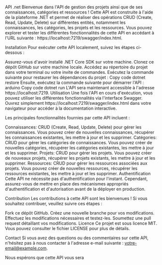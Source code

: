 API .net
Bienvenue dans l'API de gestion des projets ainsi que de ses connaissances, catégories et ressources ! Cette API est construite à l'aide de la plateforme .NET et permet de réaliser des opérations CRUD (Create, Read, Update, Delete) sur différentes entités, notamment les connaissances, les catégories, les projets et les ressources. Vous pouvez explorer et tester les différentes fonctionnalités de cette API en accédant à l'URL suivante : https://localhost:7219/swagger/index.html.

Installation
Pour exécuter cette API localement, suivez les étapes ci-dessous :

Assurez-vous d'avoir installé .NET Core SDK sur votre machine.
Clonez ce dépôt GitHub sur votre machine locale.
Accédez au répertoire du projet dans votre terminal ou votre invite de commandes.
Exécutez la commande suivante pour restaurer les dépendances du projet :
Copy code
dotnet restore
Ensuite, exécutez la commande suivante pour démarrer l'API :
arduino
Copy code
dotnet run
L'API sera maintenant accessible à l'adresse https://localhost:7219.
Utilisation
Une fois l'API en cours d'exécution, vous pouvez utiliser les différentes fonctionnalités via l'interface Swagger. Ouvrez simplement https://localhost:7219/swagger/index.html dans votre navigateur pour accéder à la documentation interactive.

Les principales fonctionnalités fournies par cette API incluent :

Connaissances: CRUD (Create, Read, Update, Delete) pour gérer les connaissances. Vous pouvez créer de nouvelles connaissances, récupérer les connaissances existantes, les mettre à jour et les supprimer.
Catégories: CRUD pour gérer les catégories de connaissances. Vous pouvez créer de nouvelles catégories, récupérer les catégories existantes, les mettre à jour et les supprimer.
Projets: CRUD pour gérer les projets. Vous pouvez créer de nouveaux projets, récupérer les projets existants, les mettre à jour et les supprimer.
Ressources: CRUD pour gérer les ressources associées aux projets. Vous pouvez créer de nouvelles ressources, récupérer les ressources existantes, les mettre à jour et les supprimer.
Authentification
Cette API ne nécessite pas d'authentification pour l'instant. Cependant, assurez-vous de mettre en place des mécanismes appropriés d'authentification et d'autorisation avant de la déployer en production.

Contribution
Les contributions à cette API sont les bienvenues ! Si vous souhaitez contribuer, veuillez suivre ces étapes :

Fork ce dépôt GitHub.
Créez une nouvelle branche pour vos modifications.
Effectuez les modifications nécessaires et testez-les.
Soumettez une pull request détaillant vos modifications.
Licence
Ce projet est sous licence MIT. Vous pouvez consulter le fichier LICENSE pour plus de détails.

Contact
Si vous avez des questions ou des commentaires sur cette API, n'hésitez pas à nous contacter à l'adresse e-mail suivante : votre-email@example.com.

Nous espérons que cette API vous sera
